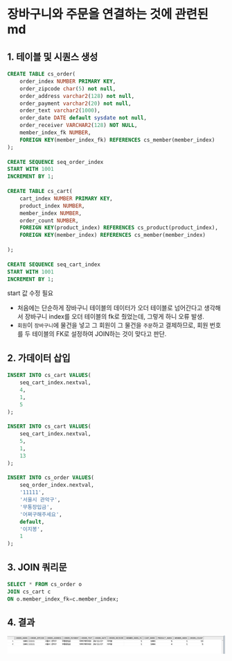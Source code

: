 # 장바구니와 주문을 연결하는 것에 관련된 md
## 1. 테이블 및 시퀀스 생성
```sql
CREATE TABLE cs_order(
    order_index NUMBER PRIMARY KEY,
    order_zipcode char(5) not null,
    order_address varchar2(128) not null,
    order_payment varchar2(20) not null,
    order_text varchar2(1000),
    order_date DATE default sysdate not null,
    order_receiver VARCHAR2(128) NOT NULL,
    member_index_fk NUMBER,
    FOREIGN KEY(member_index_fk) REFERENCES cs_member(member_index)
);

CREATE SEQUENCE seq_order_index
START WITH 1001
INCREMENT BY 1;

CREATE TABLE cs_cart(
    cart_index NUMBER PRIMARY KEY,
    product_index NUMBER,
    member_index NUMBER,
    order_count NUMBER,
    FOREIGN KEY(product_index) REFERENCES cs_product(product_index),
    FOREIGN KEY(member_index) REFERENCES cs_member(member_index)
    
);

CREATE SEQUENCE seq_cart_index
START WITH 1001
INCREMENT BY 1;

```
start 값 수정 필요

- 처음에는 단순하게 장바구니 테이블의 데이터가 오더 테이블로 넘어간다고 생각해서 장바구니 index를 오더 테이블의 fk로 줬었는데, 그렇게 하니 오류 발생.
- `회원`이 `장바구니`에 물건을 넣고 그 회원이 그 물건을 `주문`하고 결제하므로, 회원 번호를 두 테이블의 FK로 설정하여 JOIN하는 것이 맞다고 판단.
## 2. 가데이터 삽입
```sql
INSERT INTO cs_cart VALUES(
    seq_cart_index.nextval,
    4,
    1,
    5
);

INSERT INTO cs_cart VALUES(
    seq_cart_index.nextval,
    5,
    1,
    13
);

INSERT INTO cs_order VALUES(
    seq_order_index.nextval,
    '11111',
    '서울시 관악구',
    '무통장입금',
    '어쩌구해주세요',
    default,
    '이지봉',
    1
);
```

## 3. JOIN 쿼리문
```sql
SELECT * FROM cs_order o 
JOIN cs_cart c 
ON o.member_index_fk=c.member_index;
```

## 4. 결과
![screenshot](img/cart_order_join.png)



